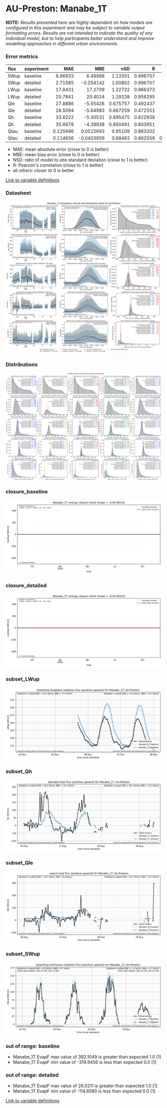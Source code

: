 # AU-Preston: Manabe_1T

**NOTE:** *Results presented here are highly dependent on how models are configured in this experiment and may be subject to variable output formatting errors. Results are not intended to indicate the quality of any individual model, but to help participants better understand and improve modelling approaches in different urban environments.*

### Error metrics

| flux   | experiment   |       MAE |        MBE |      nSD |        R |         5th |       95th |      RMSE |     cRMSE |       AMBE |      1-nSD |        1-R |   nSkewness |   nKurtosis |   Overlap |
|:-------|:-------------|----------:|-----------:|---------:|---------:|------------:|-----------:|----------:|----------:|-----------:|-----------:|-----------:|------------:|------------:|----------:|
| SWup   | baseline     |  6.96933  |  6.48988   | 1.13301  | 0.996707 |  0.381432   | 19.6766    |  9.83419  | 0.1586    |  6.48988   | 0.133013   | 0.00329283 |   0.011806  |  0.0199241  | 0.0894767 |
| SWup   | detailed     |  2.71585  | -0.254142  | 1.00802  | 0.996707 |  0.528      |  1.39796   |  3.82254  | 0.0818704 |  0.254142  | 0.00801814 | 0.00329283 |   0.0118059 |  0.019924   | 0.0586148 |
| LWup   | baseline     | 17.6431   | 17.2709    | 1.22722  | 0.966373 |  8.06943    | 41.2404    | 23.1318   | 0.366283  | 17.2709    | 0.227218   | 0.0336268  |   0.080895  |  0.0829516  | 0.14033   |
| LWup   | detailed     | 20.7841   | 20.4024    | 1.29338  | 0.956295 |  8.1396     | 51.1262    | 27.7076   | 0.446232  | 20.4024    | 0.293378   | 0.0437045  |   0.0733762 |  0.0309003  | 0.155885  |
| Qle    | baseline     | 27.8886   | -5.55426   | 0.675757 | 0.492437 | 12.1101     | 33.0265    | 46.6502   | 0.889445  |  5.55426   | 0.324243   | 0.507563   |   0.298583  |  0.0564534  | 0.180645  |
| Qle    | detailed     | 28.5094   | -5.64983   | 0.667259 | 0.472551 | 12.1101     | 33.8628    | 47.3395   | 0.902556  |  5.64983   | 0.332741   | 0.527449   |   0.275435  |  0.00736483 | 0.198377  |
| Qh     | baseline     | 33.8222   | -5.30531   | 0.895475 | 0.822938 |  5.33111    | 33.297     | 52.9547   | 0.572743  |  5.30531   | 0.104525   | 0.177062   |   0.0882923 |  0.472377   | 0.166592  |
| Qh     | detailed     | 35.6678   | -4.39938   | 0.850491 | 0.803951 |  0.106296   | 42.5411    | 55.051    | 0.596513  |  4.39938   | 0.149509   | 0.196049   |   0.0859415 |  0.481553   | 0.195475  |
| Qtau   | baseline     |  0.125696 |  0.0515693 | 0.95109  | 0.863202 |  0.0102949  |  0.0226573 |  0.175874 | 0.512451  |  0.0515693 | 0.0489101  | 0.136798   |   0.139892  |  0.144836   | 0.145945  |
| Qtau   | detailed     |  0.114606 | -0.0403959 | 0.68483  | 0.862558 |  0.00753722 |  0.286606  |  0.180535 | 0.536266  |  0.0403959 | 0.31517    | 0.137442   |   0.137934  |  0.140952   | 0.141344  |

 - MAE: mean absolute error (close to 0 is better)
 - MBE: mean bias error (close to 0 is better)
 - NSD: ratio of model to obs standard deviation (close to 1 is better)
 - R: Pearson's correlation (close to 1 is better)
 - all others: closer to 0 is better

[Link to variable definitions](../modelattrs/variable_definitions.md)

### <a name="datasheet"></a>Datasheet
[![Manabe_1T_AU-Preston_Datasheet.png](Manabe_1T_AU-Preston_Datasheet.png)](Manabe_1T_AU-Preston_Datasheet.png)

### <a name="distributions"></a>Distributions
[![Manabe_1T_AU-Preston_Distributions.png](Manabe_1T_AU-Preston_Distributions.png)](Manabe_1T_AU-Preston_Distributions.png)

### <a name="closure_baseline"></a>closure_baseline
[![Manabe_1T_AU-Preston_closure_baseline.png](Manabe_1T_AU-Preston_closure_baseline.png)](Manabe_1T_AU-Preston_closure_baseline.png)

### <a name="closure_detailed"></a>closure_detailed
[![Manabe_1T_AU-Preston_closure_detailed.png](Manabe_1T_AU-Preston_closure_detailed.png)](Manabe_1T_AU-Preston_closure_detailed.png)

### <a name="subset_lwup"></a>subset_LWup
[![Manabe_1T_AU-Preston_subset_LWup.png](Manabe_1T_AU-Preston_subset_LWup.png)](Manabe_1T_AU-Preston_subset_LWup.png)

### <a name="subset_qh"></a>subset_Qh
[![Manabe_1T_AU-Preston_subset_Qh.png](Manabe_1T_AU-Preston_subset_Qh.png)](Manabe_1T_AU-Preston_subset_Qh.png)

### <a name="subset_qle"></a>subset_Qle
[![Manabe_1T_AU-Preston_subset_Qle.png](Manabe_1T_AU-Preston_subset_Qle.png)](Manabe_1T_AU-Preston_subset_Qle.png)

### <a name="subset_swup"></a>subset_SWup
[![Manabe_1T_AU-Preston_subset_SWup.png](Manabe_1T_AU-Preston_subset_SWup.png)](Manabe_1T_AU-Preston_subset_SWup.png)

### out of range: baseline

 - Manabe_1T EvapF max value of 392.1049 is greater than expected 1.0 [1]
 - Manabe_1T EvapF min value of -314.9456 is less than expected 0.0 [1]

### out of range: detailed

 - Manabe_1T EvapF max value of 26.0211 is greater than expected 1.0 [1]
 - Manabe_1T EvapF min value of -114.6580 is less than expected 0.0 [1]


[Link to variable definitions](../modelattrs/variable_definitions.md)

